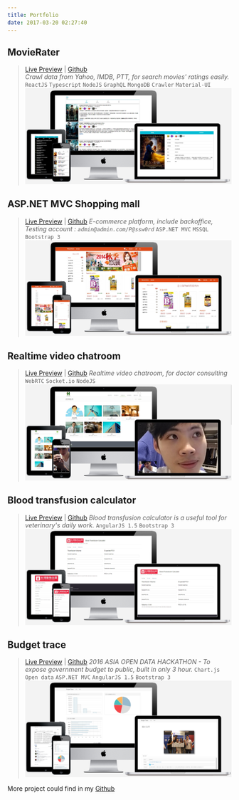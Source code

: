```yaml
---
title: Portfolio
date: 2017-03-20 02:27:40
---
```


## MovieRater
> [Live Preview](https://moviesrater.herokuapp.com/) | [Github](https://github.com/Asing1001/movieRater.react)   
*Crawl data from Yahoo, IMDB, PTT, for search movies' ratings easily.*  
`ReactJS` `Typescript` `NodeJS` `GraphQL` `MongoDB` `Crawler` `Material-UI` 
![](index/movierater.jpg)
 

## ASP.NET MVC Shopping mall
>  [Live Preview](https://wecarestore.azurewebsites.net/) | [Github](https://github.com/Asing1001/MVCShoppingMall) 
*E-commerce platform, include backoffice, Testing account : `admin@admin.com/P@ssw0rd`*
`ASP.NET MVC` `MSSQL` `Bootstrap 3` 
![](index/wecare-store.jpg)

## Realtime video chatroom
> [Live Preview](https://webrtc-realtime-videochat.herokuapp.com/) | [Github](https://github.com/Asing1001/webrtc-website) 
*Realtime video chatroom, for doctor consulting*
`WebRTC` `Socket.io` `NodeJS` 
![](index/webrtc-website.jpg)

## Blood transfusion calculator
> [Live Preview](http://acfreetool.azurewebsites.net/tools/bloodtransfusioncalculator.html) | [Github](https://github.com/Asing1001/acfreetools) 
*Blood transfusion calculator is a useful tool for veterinary's daily work.*
 `AngularJS 1.5` `Bootstrap 3` 
![](index/blood-transfusion-calculate.jpg)

## Budget trace
> [Live Preview](http://commabudget.azurewebsites.net/) | [Github](https://github.com/Asing1001/budget) 
*2016 ASIA OPEN DATA HACKATHON - To expose government budget to public, built in only 3 hour.*
`Chart.js` `Open data` `ASP.NET MVC` `AngularJS 1.5` `Bootstrap 3`
![](index/comma-budget.jpg)

More project could find in my [Github](https://github.com/asing1001)
